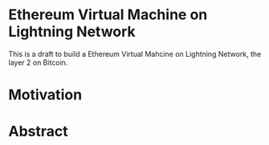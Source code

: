 # Ethereum Virtual Machine on Lightning Network
This is a draft to build a Ethereum Virtual Mahcine on Lightning Network, the layer 2 on Bitcoin.
# Motivation

# Abstract
